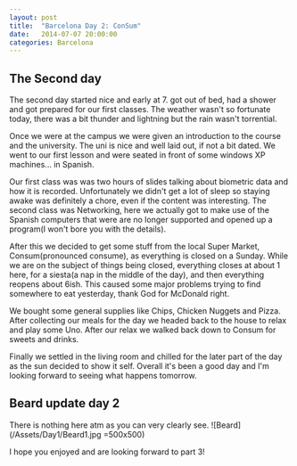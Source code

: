 ```yaml
---
layout: post
title:  "Barcelona Day 2: ConSum"
date:   2014-07-07 20:00:00
categories: Barcelona
---
```


## The Second day
The second day started nice and early at 7. got out of bed, had a shower and got prepared for our first classes. The weather wasn't so fortunate today, there was a bit thunder and lightning but the rain wasn't torrential. 

Once we were at the campus we were given an introduction to the course and the university. The uni is nice and well laid out, if not a bit dated. We went to our first lesson and were seated in front of some windows XP machines... in Spanish. 

Our first class was was two hours of slides talking about biometric data and how it is recorded. Unfortunately we didn't get a lot of sleep so staying awake was definitely a chore, even if the content was interesting. The second class was Networking, here we actually got to make use of the Spanish computers that were are no longer supported and opened up a program(I won't bore you with the details).

After this we decided to get some stuff from the local Super Market, Consum(pronounced consume), as everything is closed on a Sunday. While we are on the subject of things being closed, everything closes at about 1 here, for a siesta(a nap in the middle of the day), and then everything reopens about 6ish. This caused some major problems trying to find somewhere to eat yesterday, thank God for McDonald right.

We bought some general supplies like Chips, Chicken Nuggets and Pizza. After collecting our meals for the day we headed back to the house to relax and play some Uno. After our relax we walked back down to Consum for sweets and drinks. 

Finally we settled in the living room and chilled for the later part of the day as the sun decided to show it self. Overall it's been a good day and I'm looking forward to seeing what happens tomorrow.


## Beard update day 2
There is nothing here atm as you can very clearly see.
![Beard](/Assets/Day1/Beard1.jpg =500x500)

I hope you enjoyed and are looking forward to part 3!